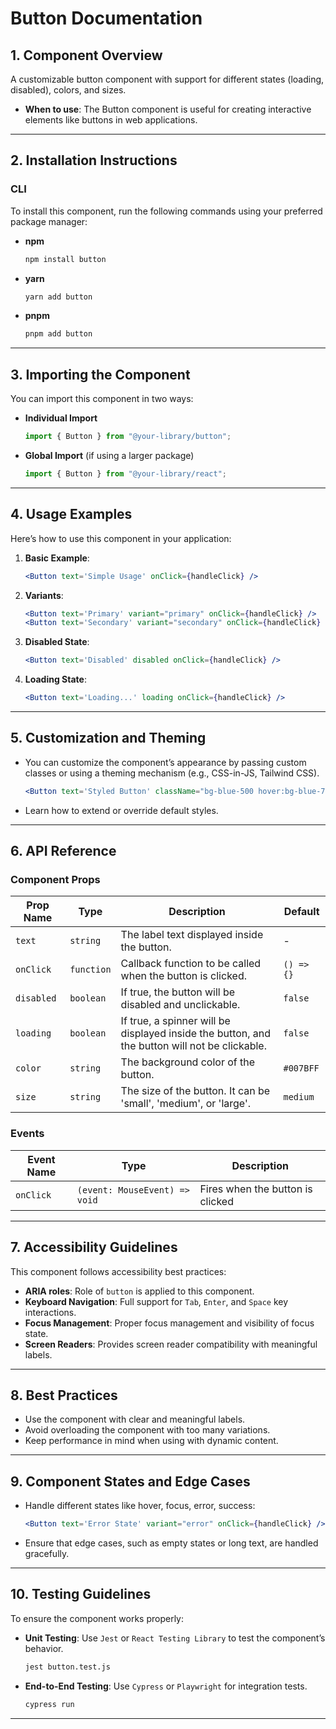 # Button Documentation

## 1. Component Overview

A customizable button component with support for different states (loading, disabled), colors, and sizes.

- **When to use**: The Button component is useful for creating interactive elements like buttons in web applications.
  
---

## 2. Installation Instructions

### CLI

To install this component, run the following commands using your preferred package manager:

- **npm**

  ```bash
  npm install button
  ```

- **yarn**

  ```bash
  yarn add button
  ```

- **pnpm**
  ```bash
  pnpm add button
  ```

---

## 3. Importing the Component

You can import this component in two ways:

- **Individual Import**

  ```javascript
  import { Button } from "@your-library/button";
  ```

- **Global Import** (if using a larger package)
  ```javascript
  import { Button } from "@your-library/react";
  ```

---

## 4. Usage Examples

Here’s how to use this component in your application:

1. **Basic Example**:

   ```jsx
   <Button text='Simple Usage' onClick={handleClick} />
   ```

2. **Variants**:

   ```jsx
   <Button text='Primary' variant="primary" onClick={handleClick} />
   <Button text='Secondary' variant="secondary" onClick={handleClick} />
   ```

3. **Disabled State**:

   ```jsx
   <Button text='Disabled' disabled onClick={handleClick} />
   ```

4. **Loading State**:
   ```jsx
   <Button text='Loading...' loading onClick={handleClick} />
   ```

---

## 5. Customization and Theming

- You can customize the component’s appearance by passing custom classes or using a theming mechanism (e.g., CSS-in-JS, Tailwind CSS).

  ```jsx
  <Button text='Styled Button' className="bg-blue-500 hover:bg-blue-700" onClick={handleClick} />
  ```

- Learn how to extend or override default styles.

---

## 6. API Reference

### Component Props

| Prop Name    | Type       | Description                        | Default     |
| ------------ | ---------- | ---------------------------------- | ----------- |
| `text`       | `string`   | The label text displayed inside the button. | - |
| `onClick`    | `function` | Callback function to be called when the button is clicked. | `() => {}` |
| `disabled`   | `boolean`  | If true, the button will be disabled and unclickable. | `false` |
| `loading`    | `boolean`  | If true, a spinner will be displayed inside the button, and the button will not be clickable. | `false` |
| `color`      | `string`   | The background color of the button. | `#007BFF` |
| `size`       | `string`   | The size of the button. It can be 'small', 'medium', or 'large'. | `medium` |

### Events

| Event Name | Type                          | Description                      |
| ---------- | ----------------------------- | -------------------------------- |
| `onClick`  | `(event: MouseEvent) => void` | Fires when the button is clicked |

---

## 7. Accessibility Guidelines

This component follows accessibility best practices:

- **ARIA roles**: Role of `button` is applied to this component.
- **Keyboard Navigation**: Full support for `Tab`, `Enter`, and `Space` key interactions.
- **Focus Management**: Proper focus management and visibility of focus state.
- **Screen Readers**: Provides screen reader compatibility with meaningful labels.

---

## 8. Best Practices

- Use the component with clear and meaningful labels.
- Avoid overloading the component with too many variations.
- Keep performance in mind when using with dynamic content.

---

## 9. Component States and Edge Cases

- Handle different states like hover, focus, error, success:

  ```jsx
  <Button text='Error State' variant="error" onClick={handleClick} />
  ```

- Ensure that edge cases, such as empty states or long text, are handled gracefully.

---

## 10. Testing Guidelines

To ensure the component works properly:

- **Unit Testing**: Use `Jest` or `React Testing Library` to test the component’s behavior.

  ```bash
  jest button.test.js
  ```

- **End-to-End Testing**: Use `Cypress` or `Playwright` for integration tests.
  ```bash
  cypress run
  ```

---